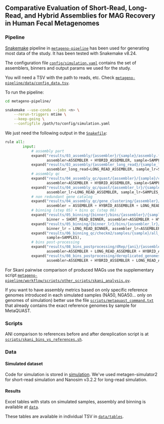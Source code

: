 ## Comparative Evaluation of Short-Read, Long-Read, and Hybrid Assemblies for MAG Recovery in Human Fecal Metagenomes

### Pipeline 

[Snakemake](https://snakemake.readthedocs.io/en/stable/) pipeline in [`metageno-pipeline`](metageno-pipeline/) has been used for generating most data of the study.
It has been tested with Snakemake v8.24.

The configuration file [`config/simulation.yaml`](config/simulation.yaml) contains the set of assemblers, binners and output params we used for the study.

You will need a TSV with the path to reads, etc.
Check [`metageno-pipeline/data/config_data.tsv`](metageno-pipeline/data/config_data.tsv).

To run the pipeline:

```sh
cd metageno-pipeline/

snakemake --use-conda --jobs <n> \
    --rerun-triggers mtime \
    --keep-going \
    --configfile /path/to/config/simulation.yaml
```

We just need the following output in the [`Snakefile`](metageno-pipeline/workflow/Snakefile):

```python
rule all:
        input:
            # assembly part
            expand("results/03_assembly/{assembler}/{sample}/assembly.fa.gz", 
                   assembler=ASSEMBLER + HYBRID_ASSEMBLER, sample=SAMPLES),
            expand("results/03_assembly/{assembler_long_read}/{sample_lr}/assembly.fa.gz", 
                   assembler_long_read=LONG_READ_ASSEMBLER, sample_lr=SAMPLES_LR),
            # assembly qc
            expand("results/04_assembly_qc/quast/{assembler}/{sample}/combined_reference/report.tsv", 
                   assembler=ASSEMBLER + HYBRID_ASSEMBLER, sample=SAMPLES),
            expand("results/04_assembly_qc/quast/{assembler_lr}/{sample_lr}/combined_reference/report.tsv", 
                   assembler_lr=LONG_READ_ASSEMBLER, sample_lr=SAMPLES_LR),
            # non redundant gene catalog
            expand("results/04_assembly_qc/gene_clustering/{assembler}/non_redundant_gene_catalog.fna.gz",
                   assembler = ASSEMBLER + HYBRID_ASSEMBLER + LONG_READ_ASSEMBLER),
            # binning (step 05) + bins qc (step 06)
            expand("results/05_binning/{binner}/bins/{assembler}/{sample}",
                   binner = SHORT_READ_BINNER, assembler=ASSEMBLER + HYBRID_ASSEMBLER, sample=SAMPLES),
            expand("results/05_binning/{binner_lr}/bins/{assembler_lr}/{sample_lr}",
                   binner_lr = LONG_READ_BINNER, assembler_lr=ASSEMBLER + HYBRID_ASSEMBLER, sample_lr=SAMPLES),
            expand("results/06_binning_qc/checkm2/samples/{sample}/all_quality_reports.pdf",
                   sample=SAMPLES),
            # bins post-processing
            expand("results/08_bins_postprocessing/dRep/{ani}/{assembler}",
                   assembler=ASSEMBLER + LONG_READ_ASSEMBLER + HYBRID_ASSEMBLER, ani = ANI_THRESHOLD),
            expand("results/08_bins_postprocessing/dereplicated_genomes_filtered_by_quality/{ani}/{assembler}/bins",
                   assembler=ASSEMBLER + HYBRID_ASSEMBLER + LONG_READ_ASSEMBLER, ani = ANI_THRESHOLD),
```

For Skani pairwise comparison of produced MAGs use the supplementary script [`metageno-pipeline/workflow/scripts/other_scripts/skani_analysis.py`](metageno-pipeline/workflow/scripts/other_scripts/skani_analysis.py).

If you want to have assembly metrics based on only specific reference genomes introduced in each simulated samples (NA50, NGA50... only on genomes of simulation) better use the file [`scripts/metaquast_command.txt`](scripts/metaquast_command.txt) that already contains the exact reference genomes by sample for MetaQUAST.

### Scripts

ANI comparison to references before and after dereplication script is at [`scripts/skani_bins_vs_references.sh`](scripts/skani_bins_vs_references.sh).

### Data

#### Simulated dataset

Code for simulation is stored in [simulation](simulation/).
We've used metagen-simulator2 for short-read simulation and Nanosim v3.2.2 for long-read simulation.

#### Results

Excel tables with stats on simulated samples, assembly and binning is available at [`data`](data/).

These tables are available in individual TSV in [`data/tables`](data/tables).